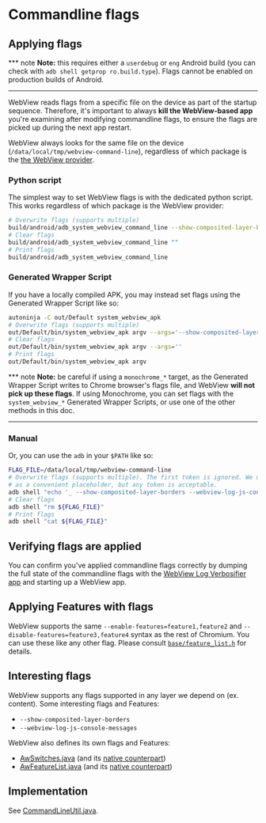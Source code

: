 # Commandline flags

## Applying flags

*** note
**Note:** this requires either a `userdebug` or `eng` Android build (you can
check with `adb shell getprop ro.build.type`). Flags cannot be enabled on
production builds of Android.
***

WebView reads flags from a specific file on the device as part of the startup
sequence. Therefore, it's important to always **kill the WebView-based app**
you're examining after modifying commandline flags, to ensure the flags are
picked up during the next app restart.

WebView always looks for the same file on the device
(`/data/local/tmp/webview-command-line`), regardless of which package is the
[the WebView provider](prerelease.md).

### Python script

The simplest way to set WebView flags is with the dedicated python script. This
works regardless of which package is the WebView provider:

```sh
# Overwrite flags (supports multiple)
build/android/adb_system_webview_command_line --show-composited-layer-borders --webview-log-js-console-messages
# Clear flags
build/android/adb_system_webview_command_line ""
# Print flags
build/android/adb_system_webview_command_line
```

### Generated Wrapper Script

If you have a locally compiled APK, you may instead set flags using the
Generated Wrapper Script like so:

```sh
autoninja -C out/Default system_webview_apk
# Overwrite flags (supports multiple)
out/Default/bin/system_webview_apk argv --args='--show-composited-layer-borders --webview-log-js-console-messages'
# Clear flags
out/Default/bin/system_webview_apk argv --args=''
# Print flags
out/Default/bin/system_webview_apk argv
```

*** note
**Note:** be careful if using a `monochrome_*` target, as the Generated Wrapper
Script writes to Chrome browser's flags file, and WebView **will not pick up
these flags**. If using Monochrome, you can set flags with the
`system_webview_*` Generated Wrapper Scripts, or use one of the other methods
in this doc.
***

### Manual

Or, you can use the `adb` in your `$PATH` like so:

```sh
FLAG_FILE=/data/local/tmp/webview-command-line
# Overwrite flags (supports multiple). The first token is ignored. We use '_'
# as a convenient placeholder, but any token is acceptable.
adb shell "echo '_ --show-composited-layer-borders --webview-log-js-console-messages' > ${FLAG_FILE}"
# Clear flags
adb shell "rm ${FLAG_FILE}"
# Print flags
adb shell "cat ${FLAG_FILE}"
```

## Verifying flags are applied

You can confirm you've applied commandline flags correctly by dumping the full
state of the commandline flags with the [WebView Log Verbosifier
app](/android_webview/tools/webview_log_verbosifier/README.md) and starting up a
WebView app.

## Applying Features with flags

WebView supports the same `--enable-features=feature1,feature2` and
`--disable-features=feature3,feature4` syntax as the rest of Chromium. You can
use these like any other flag. Please consult
[`base/feature_list.h`](https://cs.chromium.org/chromium/src/base/feature_list.h)
for details.

## Interesting flags

WebView supports any flags supported in any layer we depend on (ex. content).
Some interesting flags and Features:

 * `--show-composited-layer-borders`
 * `--webview-log-js-console-messages`

WebView also defines its own flags and Features:

 * [AwSwitches.java](https://cs.chromium.org/chromium/src/android_webview/java/src/org/chromium/android_webview/AwSwitches.java)
   (and its [native
   counterpart](https://cs.chromium.org/chromium/src/android_webview/common/aw_switches.h))
 * [AwFeatureList.java](https://cs.chromium.org/chromium/src/android_webview/java/src/org/chromium/android_webview/AwFeatureList.java)
   (and its [native
   counterpart](https://cs.chromium.org/chromium/src/android_webview/browser/aw_feature_list.h))

## Implementation

See [CommandLineUtil.java](https://cs.chromium.org/chromium/src/android_webview/java/src/org/chromium/android_webview/common/CommandLineUtil.java).
